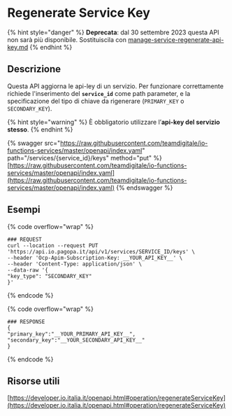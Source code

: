 # Regenerate Service Key

{% hint style="danger" %}
**Deprecata**: dal 30 settembre 2023 questa API non sarà più disponibile. Sostituiscila con [manage-service-regenerate-api-key.md](manage-service-regenerate-api-key.md "mention")
{% endhint %}

## Descrizione

Questa API aggiorna le api-ley di un servizio. Per funzionare correttamente richiede l'inserimento del **`service_id`** come path parameter, e la specificazione del tipo di chiave da rigenerare (`PRIMARY_KEY` o `SECONDARY_KEY`).

{% hint style="warning" %}
È obbligatorio utilizzare l’**api-key del servizio stesso**.
{% endhint %}

{% swagger src="https://raw.githubusercontent.com/teamdigitale/io-functions-services/master/openapi/index.yaml" path="/services/{service_id}/keys" method="put" %}
[https://raw.githubusercontent.com/teamdigitale/io-functions-services/master/openapi/index.yaml](https://raw.githubusercontent.com/teamdigitale/io-functions-services/master/openapi/index.yaml)
{% endswagger %}

## Esempi

{% code overflow="wrap" %}
```shell
### REQUEST
curl --location --request PUT 'https://api.io.pagopa.it/api/v1/services/SERVICE_ID/keys' \
--header 'Ocp-Apim-Subscription-Key: __YOUR_API_KEY__' \
--header 'Content-Type: application/json' \
--data-raw '{
"key_type": "SECONDARY_KEY"
}'
```
{% endcode %}

{% code overflow="wrap" %}
```shell
### RESPONSE
{
"primary_key":"__YOUR_PRIMARY_API_KEY__",
"secondary_key":"__YOUR_SECONDARY_API_KEY__"
}
```
{% endcode %}

## Risorse utili <a href="#_o8mmtd1j7fhx" id="_o8mmtd1j7fhx"></a>

[https://developer.io.italia.it/openapi.html#operation/regenerateServiceKey](https://developer.io.italia.it/openapi.html#operation/regenerateServiceKey)
